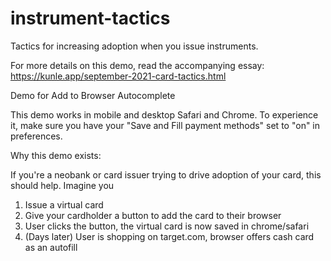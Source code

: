 # instrument-tactics
Tactics for increasing adoption when you issue instruments.

For more details on this demo, read the accompanying essay: https://kunle.app/september-2021-card-tactics.html

Demo for Add to Browser Autocomplete

This demo works in mobile and desktop Safari and Chrome. To experience it, make sure you have your "Save and Fill payment methods" set to "on" in preferences.

Why this demo exists:

If you're a neobank or card issuer trying to drive adoption of your card, this should help. Imagine you

1. Issue a virtual card
2. Give your cardholder a button to add the card to their browser
3. User clicks the button, the virtual card is now saved in chrome/safari
4. (Days later) User is shopping on target.com, browser offers cash card as an autofill
